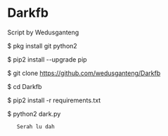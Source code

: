 # Darkfb
Script by Wedusganteng

$ pkg install git python2 

$ pip2 install --upgrade pip

$ git clone https://github.com/wedusganteng/Darkfb

$ cd Darkfb

$ pip2 install -r requirements.txt

$ python2 dark.py
 
       Serah lu dah
 
